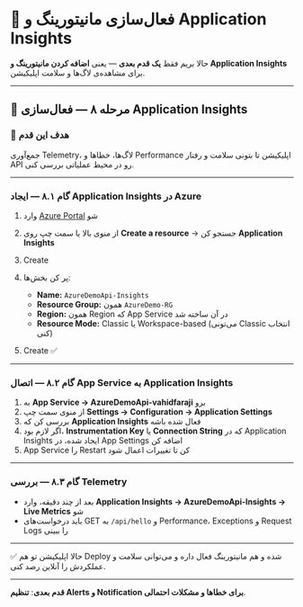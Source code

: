 # 🚀 فعال‌سازی مانیتورینگ و Application Insights

حالا بریم فقط **یک قدم بعدی** — یعنی **اضافه کردن مانیتورینگ و Application Insights** برای مشاهده‌ی لاگ‌ها و سلامت اپلیکیشن.

---

## 🔹 مرحله ۸ — فعال‌سازی Application Insights

### 🎯 هدف این قدم

جمع‌آوری Telemetry، لاگ‌ها، خطاها و Performance اپلیکیشن تا بتونی سلامت و رفتار API رو در محیط عملیاتی بررسی کنی.

---

### گام ۸.۱ — ایجاد Application Insights در Azure

1. وارد [Azure Portal](https://portal.azure.com) شو
2. از منوی بالا یا سمت چپ روی **Create a resource** → جستجو کن **Application Insights**
3. Create
4. پر کن بخش‌ها:

   * **Name:** `AzureDemoApi-Insights`
   * **Resource Group:** همون `AzureDemo-RG`
   * **Region:** همون Region که App Service در آن ساخته شد
   * **Resource Mode:** Classic یا Workspace-based (می‌تونی Classic انتخاب کنی)
5. Create ✅

---

### گام ۸.۲ — اتصال App Service به Application Insights

1. به **App Service → AzureDemoApi-vahidfaraji** برو
2. از منوی سمت چپ **Settings → Configuration → Application Settings**
3. بررسی کن که **Application Insights** فعال شده باشه
4. اگر لازم بود، **Instrumentation Key** یا **Connection String** که در Application Insights ایجاد شده، در App Settings اضافه کن
5. App Service را Restart کن تا تغییرات اعمال شود

---

### گام ۸.۳ — بررسی Telemetry

* بعد از چند دقیقه، وارد **Application Insights → AzureDemoApi-Insights → Live Metrics** شو
* باید درخواست‌های GET به `/api/hello` و Performance، Exceptions و Request Logs را ببینی

---

✅ حالا اپلیکیشن تو هم Deploy شده و هم مانیتورینگ فعال داره و می‌توانی سلامت و عملکردش را آنلاین رصد کنی.

---

**قدم بعدی**: **تنظیم Alerts و Notification برای خطاها و مشکلات احتمالی**.


